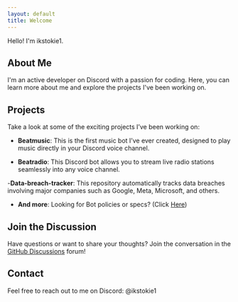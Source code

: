 ```yaml
---
layout: default
title: Welcome
---
```



Hello! I'm ikstokie1.

## About Me

I'm an active developer on Discord with a passion for coding. Here, you can learn more about me and explore the projects I've been working on.

## Projects

Take a look at some of the exciting projects I’ve been working on:

- **Beatmusic**: This is the first music bot I’ve ever created, designed to play music directly in your Discord voice channel.

- **Beatradio**: This Discord bot allows you to stream live radio stations seamlessly into any voice channel.

-**Data-breach-tracker**: This repository automatically tracks data breaches involving major companies such as Google, Meta, Microsoft, and others.

- **And more**:
  Looking for Bot policies or specs?
  (Click [Here](https://ikstokie1.github.io/bots/))

## Join the Discussion

Have questions or want to share your thoughts? Join the conversation in the [GitHub Discussions](https://github.com/ikstokie1/ikstokie1.github.io/discussions) forum!

## Contact

Feel free to reach out to me on Discord: @ikstokie1
